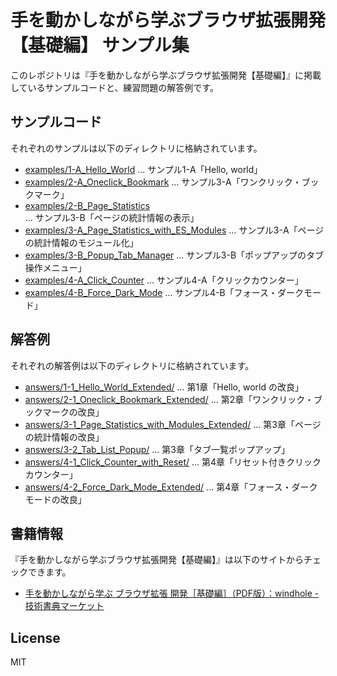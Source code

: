 # 手を動かしながら学ぶブラウザ拡張開発【基礎編】 サンプル集

このレポジトリは『手を動かしながら学ぶブラウザ拡張開発【基礎編】』に掲載しているサンプルコードと、練習問題の解答例です。

## サンプルコード

それぞれのサンプルは以下のディレクトリに格納されています。

- [examples/1-A_Hello_World][] ... サンプル1-A「Hello, world」
- [examples/2-A_Oneclick_Bookmark][] ... サンプル3-A「ワンクリック・ブックマーク」
- [examples/2-B_Page_Statistics][] ... サンプル3-B「ページの統計情報の表示」
- [examples/3-A_Page_Statistics_with_ES_Modules][] ... サンプル3-A「ページの統計情報のモジュール化」
- [examples/3-B_Popup_Tab_Manager][] ... サンプル3-B「ポップアップのタブ操作メニュー」
- [examples/4-A_Click_Counter][] ... サンプル4-A「クリックカウンター」
- [examples/4-B_Force_Dark_Mode][] ... サンプル4-B「フォース・ダークモード」

[examples/1-A_Hello_World]: https://github.com/ueokande/developing-browser-extensions-examples/blob/master/examples/1-A_Hello_World/
[examples/2-A_Oneclick_Bookmark]: https://github.com/ueokande/developing-browser-extensions-examples/blob/master/examples/2-A_Oneclick_Bookmark/
[examples/2-B_Page_Statistics]: https://github.com/ueokande/developing-browser-extensions-examples/blob/master/examples/2-B_Page_Statistics/
[examples/3-A_Page_Statistics_with_ES_Modules]: https://github.com/ueokande/developing-browser-extensions-examples/blob/master/examples/3-A_Page_Statistics_with_ES_Modules/
[examples/3-B_Popup_Tab_Manager]: https://github.com/ueokande/developing-browser-extensions-examples/blob/master/examples/3-B_Popup_Tab_Manager/
[examples/4-A_Click_Counter]: https://github.com/ueokande/developing-browser-extensions-examples/blob/master/examples/4-A_Click_Counter/
[examples/4-B_Force_Dark_Mode]: https://github.com/ueokande/developing-browser-extensions-examples/blob/master/examples/4-B_Force_Dark_Mode/

## 解答例

それぞれの解答例は以下のディレクトリに格納されています。

- [answers/1-1_Hello_World_Extended/][] ... 第1章「Hello, world の改良」
- [answers/2-1_Oneclick_Bookmark_Extended/][] ... 第2章「ワンクリック・ブックマークの改良」
- [answers/3-1_Page_Statistics_with_Modules_Extended/][] ... 第3章「ページの統計情報の改良」
- [answers/3-2_Tab_List_Popup/][] ... 第3章「タブ一覧ポップアップ」
- [answers/4-1_Click_Counter_with_Reset/][] ... 第4章「リセット付きクリックカウンター」
- [answers/4-2_Force_Dark_Mode_Extended/][] ... 第4章「フォース・ダークモードの改良」

[answers/1-1_Hello_World_Extended/]: https://github.com/ueokande/developing-browser-extensions-examples/blob/master/answers/1-1_Hello_World_Extended/
[answers/2-1_Oneclick_Bookmark_Extended/]: https://github.com/ueokande/developing-browser-extensions-examples/blob/master/answers/2-1_Oneclick_Bookmark_Extended/
[answers/3-1_Page_Statistics_with_Modules_Extended/]: https://github.com/ueokande/developing-browser-extensions-examples/blob/master/answers/3-1_Page_Statistics_with_Modules_Extended/
[answers/3-2_Tab_List_Popup/]: https://github.com/ueokande/developing-browser-extensions-examples/blob/master/answers/3-2_Tab_List_Popup/
[answers/4-1_Click_Counter_with_Reset/]: https://github.com/ueokande/developing-browser-extensions-examples/blob/master/answers/4-1_Click_Counter_with_Reset/
[answers/4-2_Force_Dark_Mode_Extended/]: https://github.com/ueokande/developing-browser-extensions-examples/blob/master/answers/4-2_Force_Dark_Mode_Extended/

## 書籍情報

『手を動かしながら学ぶブラウザ拡張開発【基礎編】』は以下のサイトからチェックできます。

- [手を動かしながら学ぶ ブラウザ拡張 開発［基礎編］（PDF版）：windhole - 技術書典マーケット](https://techbookfest.org/product/5629988065771520)

## License

MIT
